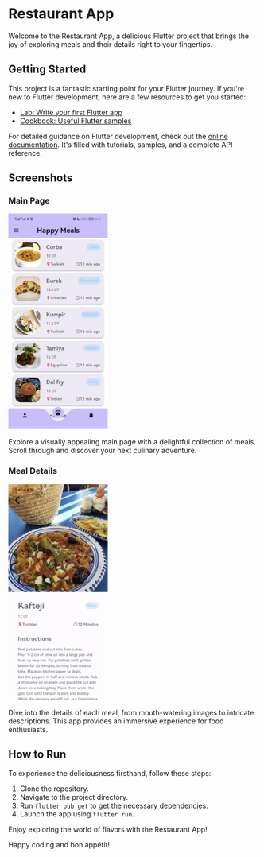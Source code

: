 # Restaurant App

Welcome to the Restaurant App, a delicious Flutter project that brings the joy of exploring meals and their details right to your fingertips.

## Getting Started

This project is a fantastic starting point for your Flutter journey. If you're new to Flutter development, here are a few resources to get you started:

- [Lab: Write your first Flutter app](https://docs.flutter.dev/get-started/codelab)
- [Cookbook: Useful Flutter samples](https://docs.flutter.dev/cookbook)

For detailed guidance on Flutter development, check out the [online documentation](https://docs.flutter.dev/). It's filled with tutorials, samples, and a complete API reference.

## Screenshots

### Main Page
<img src="Screenshots/main_page.jpg" width="200">

Explore a visually appealing main page with a delightful collection of meals. Scroll through and discover your next culinary adventure.

### Meal Details
<img src="Screenshots/meal_details.jpg" width="200">

Dive into the details of each meal, from mouth-watering images to intricate descriptions. This app provides an immersive experience for food enthusiasts.

## How to Run

To experience the deliciousness firsthand, follow these steps:

1. Clone the repository.
2. Navigate to the project directory.
3. Run `flutter pub get` to get the necessary dependencies.
4. Launch the app using `flutter run`.

Enjoy exploring the world of flavors with the Restaurant App!

Happy coding and bon appétit!
